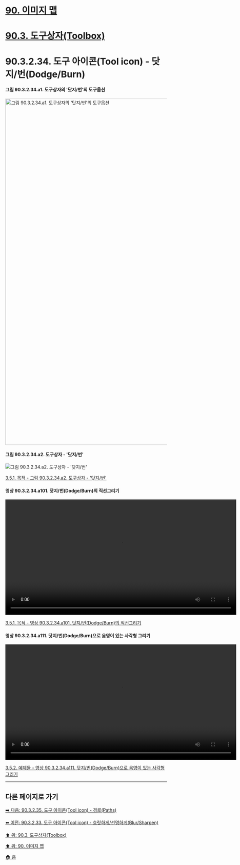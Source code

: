 # [90. 이미지 맵](./90-00-image-map.md)
# [90.3. 도구상자(Toolbox)](./90-03-00-toolbox.md)
# 90.3.2.34. 도구 아이콘(Tool icon) - 닷지/번(Dodge/Burn)

#### 그림 90.3.2.34.a1. 도구상자의 '닷지/번'의 도구옵션
<img width="1080" alt="그림 90.3.2.34.a1. 도구상자의 '닷지/번'의 도구옵션" src="https://github.com/wonder13662/gimp/assets/15767104/3e984386-ca5c-4c3f-9c05-2803f621b57d">

#### 그림 90.3.2.34.a2. 도구상자 - '닷지/번'
![그림 90.3.2.34.a2. 도구상자 - '닷지/번'](https://github.com/wonder13662/gimp/assets/15767104/f602486b-595d-4b15-ba4c-826982b153ce)

[3.5.1. 목적 - 그림 90.3.2.34.a2. 도구상자 - '닷지/번'](https://wonder13662.github.io/gimp/2.10.36_ko/03-05-01-intention.html#%EA%B7%B8%EB%A6%BC-903234a2-%EB%8F%84%EA%B5%AC%EC%83%81%EC%9E%90---%EB%8B%B7%EC%A7%80%EB%B2%88)

#### 영상 90.3.2.34.a101. 닷지/번(Dodge/Burn)의 직선그리기
<video controls="controls" width="720" environment="MacOS:Sonoma 14.2.1 GIMP 2.10.36" src="https://github.com/wonder13662/gimp/assets/15767104/4b92840d-58f5-4c5d-b664-87a6227dc0c8"></video>

[3.5.1. 목적 - 영상 90.3.2.34.a101. 닷지/번(Dodge/Burn)의 직선그리기](https://wonder13662.github.io/gimp/2.10.36_ko/03-05-01-intention.html#%EC%98%81%EC%83%81-903234a101-%EB%8B%B7%EC%A7%80%EB%B2%88dodgeburn%EC%9D%98-%EC%A7%81%EC%84%A0%EA%B7%B8%EB%A6%AC%EA%B8%B0)

#### 영상 90.3.2.34.a111. 닷지/번(Dodge/Burn)으로 음영이 있는 사각형 그리기
<video controls="controls" width="720" environment="MacOS:Sonoma 14.2.1 GIMP 2.10.36" src="https://github.com/wonder13662/gimp/assets/15767104/871afdd6-a44c-4005-9322-84a474f23b17"></video>

[3.5.2. 예제들 - 영상 90.3.2.34.a111. 닷지/번(Dodge/Burn)으로 음영이 있는 사각형 그리기](https://wonder13662.github.io/gimp/2.10.36_ko/03-05-02-examples.html#%EC%98%81%EC%83%81-903234a111-%EB%8B%B7%EC%A7%80%EB%B2%88dodgeburn%EC%9C%BC%EB%A1%9C-%EC%9D%8C%EC%98%81%EC%9D%B4-%EC%9E%88%EB%8A%94-%EC%82%AC%EA%B0%81%ED%98%95-%EA%B7%B8%EB%A6%AC%EA%B8%B0)

***

## 다른 페이지로 가기

[➡️ 다음: 90.3.2.35. 도구 아이콘(Tool icon) - 경로(Paths)](./90-03-02-tool_iconx-35-paths.md)

[⬅️ 이전: 90.3.2.33. 도구 아이콘(Tool icon) - 흐릿하게/선명하게(Blur/Sharpen)](./90-03-02-tool_iconx-33-blur_sharpen.md)

[⬆️ 위: 90.3. 도구상자(Toolbox)](./90-03-00-toolbox.md)

[⬆️ 위: 90. 이미지 맵](./90-00-image-map.md)

[🏠 홈](./00-home.md)
